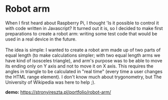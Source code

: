 # Robot arm

When I first heard about Raspberry Pi, I thought 'Is it possible to control it with code written in Javascript? It turned out it is, so I decided to make first preparations to create a robot arm: writing some test code that would be used in a real device in the future.<br><br>
The idea is simple: I wanted to create a robot arm made up of two parts of equal length (to make calculations simpler; with two equal length arms we have kind of isosceles triangle), and arm's purpose was to be able to move its ending only on Y axis and not to move it on X axis. This requires the angles in triangle to be calculated in "real time" (every time a user changes the HTML range element). I don't know much about trygonometry, but The University of Wikipedia was here to help ;).

<strong>demo:</strong> https://stronyireszta.pl/portfolio/robot-arm/
